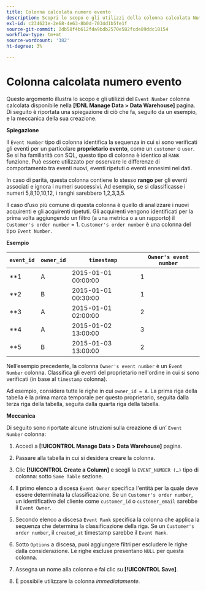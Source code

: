 ```yaml
---
title: Colonna calcolata numero evento
description: Scopri lo scopo e gli utilizzi della colonna calcolata Numero evento.
exl-id: c234621e-2e68-4e63-8b0d-7034d1b5fe1f
source-git-commit: 2db58f4b612fda9bdb2570e582fcde89ddc18154
workflow-type: tm+mt
source-wordcount: '382'
ht-degree: 3%

---
```


# Colonna calcolata numero evento

Questo argomento illustra lo scopo e gli utilizzi del `Event Number` colonna calcolata disponibile nella **[!DNL Manage Data > Data Warehouse]** pagina. Di seguito è riportata una spiegazione di ciò che fa, seguito da un esempio, e la meccanica della sua creazione.

**Spiegazione**

Il `Event Number` tipo di colonna identifica la sequenza in cui si sono verificati gli eventi per un particolare **proprietario evento**, come un `customer` o `user`. Se si ha familiarità con SQL, questo tipo di colonna è identico al `RANK` funzione. Può essere utilizzato per osservare le differenze di comportamento tra eventi nuovi, eventi ripetuti o eventi ennesimi nei dati.

In caso di parità, questa colonna contiene lo stesso **rango** per gli eventi associati e ignora i numeri successivi. Ad esempio, se si classificasse i numeri 5,8,10,10,12, i ranghi sarebbero 1,2,3,3,5.

Il caso d’uso più comune di questa colonna è quello di analizzare i nuovi acquirenti e gli acquirenti ripetuti. Gli acquirenti vengono identificati per la prima volta aggiungendo un filtro (a una metrica o a un rapporto) il `Customer's order number` = 1. `Customer's order number` è una colonna del tipo `Event Number`.

**Esempio**

| **`event_id`** | **`owner_id`** | **`timestamp`** | **`Owner's event number`** |
|--- |--- |--- |--- |
| **1 | A | 2015-01-01 00:00:00 | 1 |
| **2 | B | 2015-01-01 00:30:00 | 1 |
| **3 | A | 2015-01-01 02:00:00 | 2 |
| **4 | A | 2015-01-02 13:00:00 | 3 |
| **5 | B | 2015-01-03 13:00:00 | 2 |

Nell’esempio precedente, la colonna `Owner's event number` è un `Event Number` colonna. Classifica gli eventi del proprietario nell&#39;ordine in cui si sono verificati (in base al `timestamp` colonna).

Ad esempio, considera tutte le righe in cui `owner_id = A`. La prima riga della tabella è la prima marca temporale per questo proprietario, seguita dalla terza riga della tabella, seguita dalla quarta riga della tabella.

**Meccanica**

Di seguito sono riportate alcune istruzioni sulla creazione di un’ `Event Number` colonna:

1. Accedi a **[!UICONTROL Manage Data > Data Warehouse]** pagina.

1. Passare alla tabella in cui si desidera creare la colonna.

1. Clic **[!UICONTROL Create a Column]** e scegli la `EVENT_NUMBER (…)` tipo di colonna: sotto `Same Table` sezione.

1. Il primo elenco a discesa `Event Owner` specifica l&#39;entità per la quale deve essere determinata la classificazione. Se un `Customer's order number`, un identificativo del cliente come `customer_id` o `customer_email` sarebbe il `Event Owner`.

1. Secondo elenco a discesa `Event Rank` specifica la colonna che applica la sequenza che determina la classificazione della riga. Se un `Customer's order number`, il `created_at` timestamp sarebbe il `Event Rank`.

1. Sotto `Options` a discesa, puoi aggiungere filtri per escludere le righe dalla considerazione. Le righe escluse presentano `NULL` per questa colonna.

1. Assegna un nome alla colonna e fai clic su **[!UICONTROL Save]**.

1. È possibile utilizzare la colonna _immediatamente._
